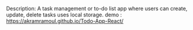 Description: A task management or to-do list app where users can create, update, delete tasks uses  local storage.
demo : https://akramramoul.github.io/Todo-App-React/
